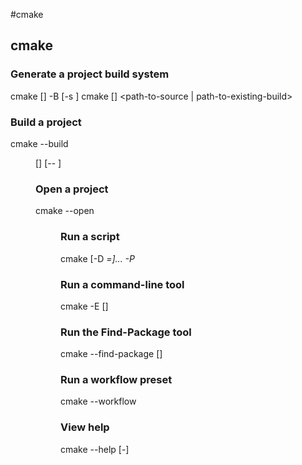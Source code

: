 #cmake

## cmake

### Generate a project build system

cmake [<options>] -B <path-to-buid> [-s <path-to-source>]
cmake [<options>] <path-to-source | path-to-existing-build>

### Build a project

cmake --build <dir> [<options>] [-- <build-too-options>]

### Open a project

cmake --open <dir>

### Run a script

cmake [-D <var>=<value>]... -P <cmake-script-file>

### Run a command-line tool

cmake -E <command> [<options>]

### Run the Find-Package tool

cmake --find-package [<options>]

### Run a workflow preset

cmake --workflow <options>

### View help

cmake --help [-<topic>]
